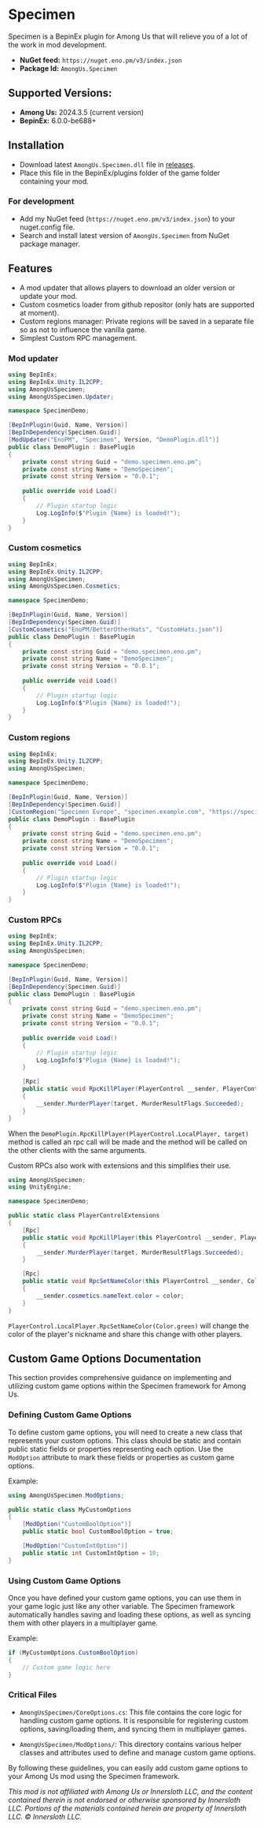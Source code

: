 # Specimen
Specimen is a BepinEx plugin for Among Us that will relieve you of a lot of the work in mod development.

- **NuGet feed:** `https://nuget.eno.pm/v3/index.json`
- **Package Id:** `AmongUs.Specimen`

## Supported Versions:
- **Among Us:** 2024.3.5 (current version)
- **BepinEx:** 6.0.0-be688+

## Installation
- Download latest `AmongUs.Specimen.dll` file in [releases](https://github.com/EnoPM/Specimen/releases).
- Place this file in the BepinEx/plugins folder of the game folder containing your mod.

### For development
- Add my NuGet feed (``https://nuget.eno.pm/v3/index.json``) to your nuget.config file.
- Search and install latest version of `AmongUs.Specimen` from NuGet package manager.

## Features
- A mod updater that allows players to download an older version or update your mod.
- Custom cosmetics loader from github repositor (only hats are supported at moment).
- Custom regions manager: Private regions will be saved in a separate file so as not to influence the vanilla game.
- Simplest Custom RPC management.

### Mod updater
```csharp
using BepInEx;
using BepInEx.Unity.IL2CPP;
using AmongUsSpecimen;
using AmongUsSpecimen.Updater;

namespace SpecimenDemo;

[BepInPlugin(Guid, Name, Version)]
[BepInDependency(Specimen.Guid)]
[ModUpdater("EnoPM", "Specimen", Version, "DemoPlugin.dll")]
public class DemoPlugin : BasePlugin
{
    private const string Guid = "demo.specimen.eno.pm";
    private const string Name = "DemoSpecimen";
    private const string Version = "0.0.1";
    
    public override void Load()
    {
        // Plugin startup logic
        Log.LogInfo($"Plugin {Name} is loaded!");
    }
}
```

### Custom cosmetics
```csharp
using BepInEx;
using BepInEx.Unity.IL2CPP;
using AmongUsSpecimen;
using AmongUsSpecimen.Cosmetics;

namespace SpecimenDemo;

[BepInPlugin(Guid, Name, Version)]
[BepInDependency(Specimen.Guid)]
[CustomCosmetics("EnoPM/BetterOtherHats", "CustomHats.json")]
public class DemoPlugin : BasePlugin
{
    private const string Guid = "demo.specimen.eno.pm";
    private const string Name = "DemoSpecimen";
    private const string Version = "0.0.1";
    
    public override void Load()
    {
        // Plugin startup logic
        Log.LogInfo($"Plugin {Name} is loaded!");
    }
}
```

### Custom regions
```csharp
using BepInEx;
using BepInEx.Unity.IL2CPP;
using AmongUsSpecimen;

namespace SpecimenDemo;

[BepInPlugin(Guid, Name, Version)]
[BepInDependency(Specimen.Guid)]
[CustomRegion("Specimen Europe", "specimen.example.com", "https://specimen.example.com", color: "#ff00ff")]
public class DemoPlugin : BasePlugin
{
    private const string Guid = "demo.specimen.eno.pm";
    private const string Name = "DemoSpecimen";
    private const string Version = "0.0.1";
    
    public override void Load()
    {
        // Plugin startup logic
        Log.LogInfo($"Plugin {Name} is loaded!");
    }
}
```

### Custom RPCs
```csharp
using BepInEx;
using BepInEx.Unity.IL2CPP;
using AmongUsSpecimen;

namespace SpecimenDemo;

[BepInPlugin(Guid, Name, Version)]
[BepInDependency(Specimen.Guid)]
public class DemoPlugin : BasePlugin
{
    private const string Guid = "demo.specimen.eno.pm";
    private const string Name = "DemoSpecimen";
    private const string Version = "0.0.1";
    
    public override void Load()
    {
        // Plugin startup logic
        Log.LogInfo($"Plugin {Name} is loaded!");
    }

    [Rpc]
    public static void RpcKillPlayer(PlayerControl __sender, PlayerControl target)
    {
        __sender.MurderPlayer(target, MurderResultFlags.Succeeded);
    }
}
```
When the `DemoPlugin.RpcKillPlayer(PlayerControl.LocalPlayer, target)` method is called an rpc call will be made and the method will be called on the other clients with the same arguments.

Custom RPCs also work with extensions and this simplifies their use.
```csharp
using AmongUsSpecimen;
using UnityEngine;

namespace SpecimenDemo;

public static class PlayerControlExtensions
{
    [Rpc]
    public static void RpcKillPlayer(this PlayerControl __sender, PlayerControl target)
    {
        __sender.MurderPlayer(target, MurderResultFlags.Succeeded);
    }

    [Rpc]
    public static void RpcSetNameColor(this PlayerControl __sender, Color color)
    {
        __sender.cosmetics.nameText.color = color;
    }
}
```
`PlayerControl.LocalPlayer.RpcSetNameColor(Color.green)` will change the color of the player's nickname and share this change with other players.

## Custom Game Options Documentation

This section provides comprehensive guidance on implementing and utilizing custom game options within the Specimen framework for Among Us.

### Defining Custom Game Options

To define custom game options, you will need to create a new class that represents your custom options. This class should be static and contain public static fields or properties representing each option. Use the `ModOption` attribute to mark these fields or properties as custom game options.

Example:
```csharp
using AmongUsSpecimen.ModOptions;

public static class MyCustomOptions
{
    [ModOption("CustomBoolOption")]
    public static bool CustomBoolOption = true;

    [ModOption("CustomIntOption")]
    public static int CustomIntOption = 10;
}
```

### Using Custom Game Options

Once you have defined your custom game options, you can use them in your game logic just like any other variable. The Specimen framework automatically handles saving and loading these options, as well as syncing them with other players in a multiplayer game.

Example:
```csharp
if (MyCustomOptions.CustomBoolOption)
{
    // Custom game logic here
}
```

### Critical Files

- `AmongUsSpecimen/CoreOptions.cs`: This file contains the core logic for handling custom game options. It is responsible for registering custom options, saving/loading them, and syncing them in multiplayer games.

- `AmongUsSpecimen/ModOptions/`: This directory contains various helper classes and attributes used to define and manage custom game options.

By following these guidelines, you can easily add custom game options to your Among Us mod using the Specimen framework.

*This mod is not affiliated with Among Us or Innersloth LLC, and the content contained therein is not endorsed or otherwise sponsored by Innersloth LLC. Portions of the materials contained herein are property of Innersloth LLC. © Innersloth LLC.*
